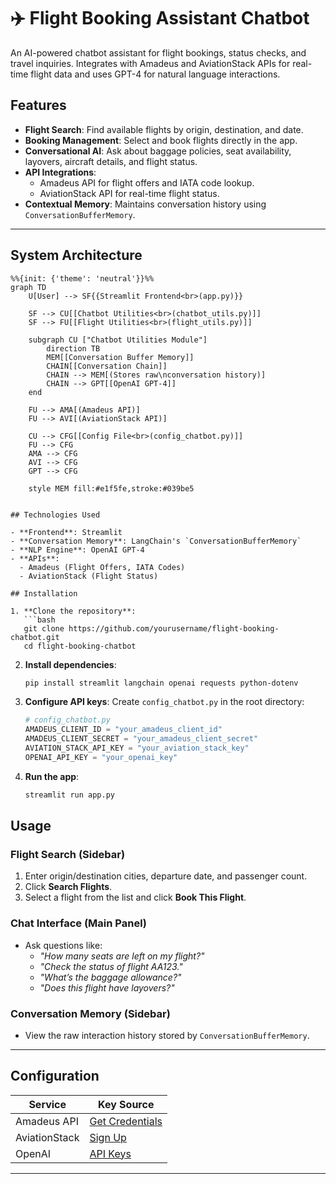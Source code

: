# ✈️ Flight Booking Assistant Chatbot

An AI-powered chatbot assistant for flight bookings, status checks, and travel inquiries. Integrates with Amadeus and AviationStack APIs for real-time flight data and uses GPT-4 for natural language interactions.

## Features

- **Flight Search**: Find available flights by origin, destination, and date.
- **Booking Management**: Select and book flights directly in the app.
- **Conversational AI**: Ask about baggage policies, seat availability, layovers, aircraft details, and flight status.
- **API Integrations**: 
  - Amadeus API for flight offers and IATA code lookup.
  - AviationStack API for real-time flight status.
- **Contextual Memory**: Maintains conversation history using `ConversationBufferMemory`.

---

## System Architecture

```mermaid
%%{init: {'theme': 'neutral'}}%%
graph TD
    U[User] --> SF{{Streamlit Frontend<br>(app.py)}}
    
    SF --> CU[[Chatbot Utilities<br>(chatbot_utils.py)]]
    SF --> FU[[Flight Utilities<br>(flight_utils.py)]]
    
    subgraph CU ["Chatbot Utilities Module"]
        direction TB
        MEM[[Conversation Buffer Memory]]
        CHAIN[[Conversation Chain]]
        CHAIN --> MEM[(Stores raw\nconversation history)]
        CHAIN --> GPT[[OpenAI GPT-4]]
    end
    
    FU --> AMA[(Amadeus API)]
    FU --> AVI[(AviationStack API)]
    
    CU --> CFG[[Config File<br>(config_chatbot.py)]]
    FU --> CFG
    AMA --> CFG
    AVI --> CFG
    GPT --> CFG

    style MEM fill:#e1f5fe,stroke:#039be5


## Technologies Used

- **Frontend**: Streamlit
- **Conversation Memory**: LangChain's `ConversationBufferMemory`
- **NLP Engine**: OpenAI GPT-4
- **APIs**:
  - Amadeus (Flight Offers, IATA Codes)
  - AviationStack (Flight Status)

## Installation

1. **Clone the repository**:
   ```bash
   git clone https://github.com/yourusername/flight-booking-chatbot.git
   cd flight-booking-chatbot
   ```

2. **Install dependencies**:
   ```bash
   pip install streamlit langchain openai requests python-dotenv
   ```

3. **Configure API keys**:
   Create `config_chatbot.py` in the root directory:
   ```python
   # config_chatbot.py
   AMADEUS_CLIENT_ID = "your_amadeus_client_id"
   AMADEUS_CLIENT_SECRET = "your_amadeus_client_secret"
   AVIATION_STACK_API_KEY = "your_aviation_stack_key"
   OPENAI_API_KEY = "your_openai_key"
   ```

4. **Run the app**:
   ```bash
   streamlit run app.py
   ```

## Usage

### Flight Search (Sidebar)
1. Enter origin/destination cities, departure date, and passenger count.
2. Click **Search Flights**.
3. Select a flight from the list and click **Book This Flight**.

### Chat Interface (Main Panel)
- Ask questions like:
  - *"How many seats are left on my flight?"*
  - *"Check the status of flight AA123."*
  - *"What’s the baggage allowance?"*
  - *"Does this flight have layovers?"*

### Conversation Memory (Sidebar)
- View the raw interaction history stored by `ConversationBufferMemory`.

---

## Configuration

| Service             | Key Source                                   |
|---------------------|----------------------------------------------|
| Amadeus API         | [Get Credentials](https://developers.amadeus.com/) |
| AviationStack       | [Sign Up](https://aviationstack.com/)        |
| OpenAI              | [API Keys](https://platform.openai.com/api-keys) |

---


